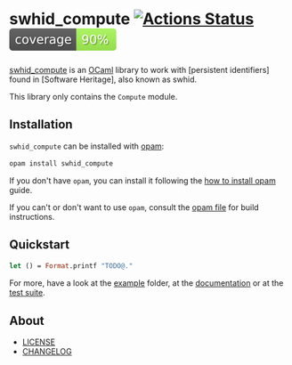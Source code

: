 # swhid_compute [![Actions Status](https://github.com/ocamlpro/swhid_compute/workflows/build/badge.svg)](https://github.com/ocamlpro/swhid_compute/actions) [![coverage percentage](https://raw.githubusercontent.com/ocamlpro/swhid_compute/gh-pages/coverage/badge.svg)](https://ocamlpro.github.io/swhid_compute/coverage/)

[swhid_compute] is an [OCaml] library to work with [persistent identifiers] found in [Software Heritage], also known as swhid.

This library only contains the `Compute` module.

## Installation

`swhid_compute` can be installed with [opam]:

```sh
opam install swhid_compute
```

If you don't have `opam`, you can install it following the [how to install opam] guide.

If you can't or don't want to use `opam`, consult the [opam file] for build instructions.

## Quickstart

```ocaml
let () = Format.printf "TODO@."
```

For more, have a look at the [example] folder, at the [documentation] or at the [test suite].

## About

- [LICENSE]
- [CHANGELOG]

[CHANGELOG]: ./CHANGES.md
[example]: ./example
[LICENSE]: ./LICENSE.md
[opam file]: ./swhid_compute.opam
[test suite]: ./test

[documentation]: https://ocamlpro.github.io/swhid_compute
[how to install opam]: https://opam.ocaml.org/doc/Install.html
[OCaml]: https://ocaml.org
[opam]: https://opam.ocaml.org/
[swhid_compute]: https://github.com/ocamlpro/swhid_compute

